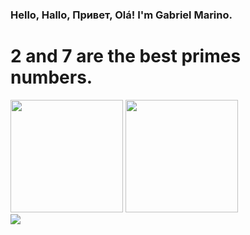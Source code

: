 ### Hello, Hallo, Привет, Olá! I'm Gabriel Marino.

# 2 and 7 are the best primes numbers.
<!-- <div></div> -->

<div>
    <img height="180em" src="https://github-readme-stats.vercel.app/api?username=Gabriel-Marino&include_all_commits=true&count_private=true&show_icons=true&theme=ocean_dark"/>
    <img height="180em" src="https://github-readme-stats.vercel.app/api/top-langs/?username=Gabriel-Marino&langs_count=7&layout=compact&hide=shell,gnuplot"/>
</div>


<div>
    <a href = "https://www.linkedin.com/in/gabriel-marino-de-oliveira-3b0a80221/" target = "_blank"><img src = "https://img.shields.io/badge/-LinkedIn-%230077B5?style=for-the-badge&logo=linkedin&logoColor=white" target="_blank"></a>
    <!-- <a href = "" target = "_blank"><img src = ""></a> -->
</div>